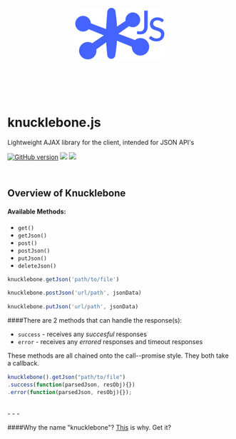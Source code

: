 <br>  
<br>  
<br>  
<p align="center">
<img src="logo.png"> 	
</p>
<br>  
<br>  
<br>  
<br>  


# knucklebone.js
Lightweight AJAX library for the client, intended for JSON API's

[![GitHub version](https://badge.fury.io/gh/samueleaton%2Fknucklebone.svg)](http://badge.fury.io/gh/samueleaton%2Fknucklebone) <img src="https://img.shields.io/badge/license-MIT-blue.svg"> <img src="https://img.shields.io/badge/bower-knucklebone-yellow.svg"> 


<br>


## Overview of Knucklebone

#### Available Methods:
- `get()`
- `getJson()`
- `post()`
- `postJson()`
- `putJson()`
- `deleteJson()`

```javascript
knucklebone.getJson('path/to/file')
```
```javascript
knucklebone.postJson('url/path', jsonData)
```
```javascript
knucklebone.putJson('url/path', jsonData)
```

####There are 2 methods that can handle the response(s):
- `success` - receives any *succesful* responses
- `error` - receives any *errored* responses and timeout responses

These methods are all chained onto the call--promise style. They both take a callback.

```javascript
knucklebone().getJson("path/to/file")
.success(function(parsedJson, resObj){})
.error(function(parsedJson, resObj){});
```  

<br> 
- - -

####Why the name "knucklebone"?
[This](https://en.wikipedia.org/wiki/Knucklebones) is why. Get it? 
